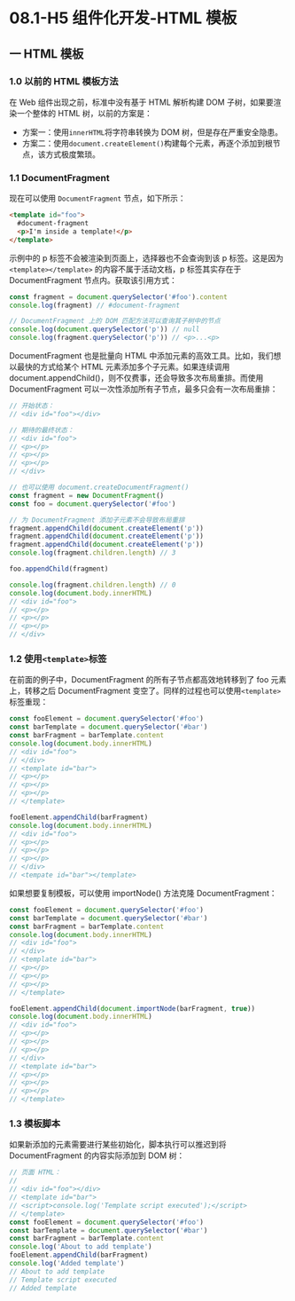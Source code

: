# 08.1-H5 组件化开发-HTML 模板

## 一 HTML 模板

### 1.0 以前的 HTML 模板方法

在 Web 组件出现之前，标准中没有基于 HTML 解析构建 DOM 子树，如果要渲染一个整体的 HTML 树，以前的方案是：

- 方案一：使用`innerHTML`将字符串转换为 DOM 树，但是存在严重安全隐患。
- 方案二：使用`document.createElement()`构建每个元素，再逐个添加到根节点，该方式极度繁琐。

### 1.1 DocumentFragment

现在可以使用 `DocumentFragment` 节点，如下所示：

```html
<template id="foo">
  #document-fragment
  <p>I'm inside a template!</p>
</template>
```

示例中的 p 标签不会被渲染到页面上，选择器也不会查询到该 p 标签。这是因为`<template></template>` 的内容不属于活动文档，p 标签其实存在于 DocumentFragment 节点内。获取该引用方式：

```js
const fragment = document.querySelector('#foo').content
console.log(fragment) // #document-fragment

// DocumentFragment 上的 DOM 匹配方法可以查询其子树中的节点
console.log(document.querySelector('p')) // null
console.log(fragment.querySelector('p')) // <p>...<p>
```

DocumentFragment 也是批量向 HTML 中添加元素的高效工具。比如，我们想以最快的方式给某个 HTML 元素添加多个子元素。如果连续调用 document.appendChild()，则不仅费事，还会导致多次布局重排。而使用 DocumentFragment 可以一次性添加所有子节点，最多只会有一次布局重排：

```js
// 开始状态：
// <div id="foo"></div>

// 期待的最终状态：
// <div id="foo">
// <p></p>
// <p></p>
// <p></p>
// </div>

// 也可以使用 document.createDocumentFragment()
const fragment = new DocumentFragment()
const foo = document.querySelector('#foo')

// 为 DocumentFragment 添加子元素不会导致布局重排
fragment.appendChild(document.createElement('p'))
fragment.appendChild(document.createElement('p'))
fragment.appendChild(document.createElement('p'))
console.log(fragment.children.length) // 3

foo.appendChild(fragment)

console.log(fragment.children.length) // 0
console.log(document.body.innerHTML)
// <div id="foo">
// <p></p>
// <p></p>
// <p></p>
// </div>
```

### 1.2 使用`<template>`标签

在前面的例子中，DocumentFragment 的所有子节点都高效地转移到了 foo 元素上，转移之后 DocumentFragment 变空了。同样的过程也可以使用`<template>`标签重现：

```js
const fooElement = document.querySelector('#foo')
const barTemplate = document.querySelector('#bar')
const barFragment = barTemplate.content
console.log(document.body.innerHTML)
// <div id="foo">
// </div>
// <template id="bar">
// <p></p>
// <p></p>
// <p></p>
// </template>

fooElement.appendChild(barFragment)
console.log(document.body.innerHTML)
// <div id="foo">
// <p></p>
// <p></p>
// <p></p>
// </div>
// <tempate id="bar"></template>
```

如果想要复制模板，可以使用 importNode() 方法克隆 DocumentFragment：

```js
const fooElement = document.querySelector('#foo')
const barTemplate = document.querySelector('#bar')
const barFragment = barTemplate.content
console.log(document.body.innerHTML)
// <div id="foo">
// </div>
// <template id="bar">
// <p></p>
// <p></p>
// <p></p>
// </template>

fooElement.appendChild(document.importNode(barFragment, true))
console.log(document.body.innerHTML)
// <div id="foo">
// <p></p>
// <p></p>
// <p></p>
// </div>
// <template id="bar">
// <p></p>
// <p></p>
// <p></p>
// </template>
```

### 1.3 模板脚本

如果新添加的元素需要进行某些初始化，脚本执行可以推迟到将 DocumentFragment 的内容实际添加到 DOM 树：

```js
// 页面 HTML：
//
// <div id="foo"></div>
// <template id="bar">
// <script>console.log('Template script executed');</script>
// </template>
const fooElement = document.querySelector('#foo')
const barTemplate = document.querySelector('#bar')
const barFragment = barTemplate.content
console.log('About to add template')
fooElement.appendChild(barFragment)
console.log('Added template')
// About to add template
// Template script executed
// Added template
```
